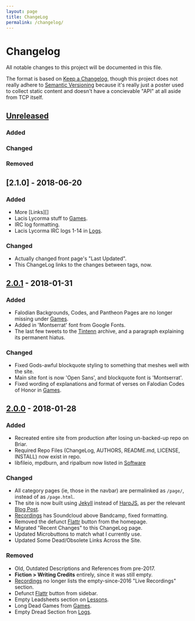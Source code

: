 ```yaml
---
layout: page
title: ChangeLog
permalink: /changelog/
---
```



# Changelog
All notable changes to this project will be documented in this file.

The format is based on [Keep a Changelog][001], though this project
does not really adhere to [Semantic Versioning][002] because it's
really just a poster used to collect static content and doesn't have a
concievable "API" at all aside from TCP itself.


## [Unreleased]

### Added

### Changed

### Removed

## [2.1.0] - 2018-06-20

### Added
- More [Links][]
- Lacis Lycorma stuff to [Games][].
- IRC log formatting.
- Lacis Lycorma IRC logs 1-14 in [Logs][].

### Changed

- Actually changed front page's "Last Updated".
- This ChangeLog links to the changes between tags, now.


## [2.0.1] - 2018-01-31

### Added

- Falodian Backgrounds, Codes, and Pantheon Pages are no longer
  missing under [Games][].
- Added in 'Montserrat' font from Google Fonts.
- The last few tweets to the [Tintenn][] archive, and a paragraph
  explaining its permanent hiatus.

### Changed

- Fixed Gods-awful blockquote styling to something that meshes well
  with the site.
- Main site font is now 'Open Sans', and blockquote font is 'Montserrat'.
- Fixed wording of explanations and format of verses on Falodian Codes
  of Honor in [Games][].

## [2.0.0] - 2018-01-28

### Added

- Recreated entire site from production after losing un-backed-up repo
	on Briar.
- Required Repo Files (ChangeLog, AUTHORS, README.md, LICENSE,
  INSTALL) now exist in repo.
- libfileio, mpdburn, and ripalbum now listed in [Software][]

### Changed

- All category pages (ie, those in the navbar) are permalinked as
  `/page/`, instead of as `/page.html`.
- The site is now built using [Jekyll][003] instead of [HarpJS][004],
  as per the relevant [Blog Post][005].
- [Recordings][] has Soundcloud above Bandcamp, fixed formatting.
- Removed the defunct [Flattr][006] button from the homepage.
- Migrated "Recent Changes" to this ChangeLog page.
- Updated Microbuttons to match what I currently use.
- Updated Some Dead/Obsolete Links Across the Site.

### Removed

- Old, Outdated Descriptions and References from pre-2017.
- **Fiction > Writing Credits** entirely, since it was still empty.
- [Recordings][] no longer lists the empty-since-2016 "Live
  Recordings" section.
- Defunct [Flattr][006] button from sidebar.
- Empty Leadsheets section on [Lessons][].
- Long Dead Games from [Games][].
- Empty Dread Section fron [Logs][].

[Games]: /games/
[Lessons]: /lessons/
[Logs]: /logs/
[Recordings]: /recordings/
[Software]: /software/
[Tintenn]: /tintenn/
[001]: http://keepachangelog.com/en/1.0.0/
[002]: http://semver.org/spec/v2.0.0.html
[003]: https://jekyllrb.com/
[004]: http://harpjs.com/
[005]: http://www.toftandtoddy.com/2018/01/28/grounded-by-rubies/
[006]: https://flattr.com/

[2.0.0]: https://github.com/cdr255/website/compare/783acb61e9afb8acd756f3be3666c1c5ce0099de...v2.0.0
[2.0.1]: https://github.com/cdr255/website/compare/v2.0.0...v2.0.1
[Unreleased]: https://github.com/cdr255/website/compare/v2.0.1...master

<!-- Local Variables: -->
<!-- mode: markdown   -->
<!-- End: -->
